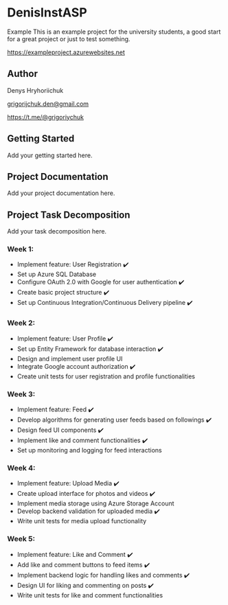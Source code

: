 # DenisInstASP

Example
This is an example project for the university students, a good start for a great project or just to test something.

https://exampleproject.azurewebsites.net
## Author
Denys Hryhoriichuk

grigorijchuk.den@gmail.com

https://t.me/@grigoriychuk

## Getting Started
Add your getting started here.

## Project Documentation
Add your project documentation here.

## Project Task Decomposition
Add your task decomposition here.

### Week 1:
- Implement feature: User Registration ✔️
- Set up Azure SQL Database 
- Configure OAuth 2.0 with Google for user authentication ✔️
- Create basic project structure ✔️
- Set up Continuous Integration/Continuous Delivery pipeline ✔️

### Week 2:
- Implement feature: User Profile ✔️
- Set up Entity Framework for database interaction ✔️
- Design and implement user profile UI
- Integrate Google account authorization ✔️
- Create unit tests for user registration and profile functionalities

### Week 3:
- Implement feature: Feed ✔️
- Develop algorithms for generating user feeds based on followings ✔️
- Design feed UI components ✔️
- Implement like and comment functionalities ✔️
- Set up monitoring and logging for feed interactions

### Week 4:
- Implement feature: Upload Media ✔️
- Create upload interface for photos and videos ✔️
- Implement media storage using Azure Storage Account
- Develop backend validation for uploaded media ✔️
- Write unit tests for media upload functionality

### Week 5:
- Implement feature: Like and Comment ✔️
- Add like and comment buttons to feed items ✔️
- Implement backend logic for handling likes and comments ✔️
- Design UI for liking and commenting on posts ✔️
- Write unit tests for like and comment functionalities

